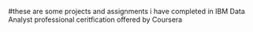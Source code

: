 #these are some projects and assignments i have completed in IBM Data Analyst professional ceritfication offered by Coursera
